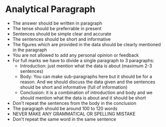 # Analytical Paragraph 
- The answer should be written in paragraph
- The tense should be preferrable in present 
- Sentences should be simple clear and accurate 
- The sentences should be short and informative 
- The figures which are provided in the data should be clearly mentioned in the paragraph 
- You are not allowed to add any personal opinion or feedback 
- For full marks we have to divide a single paragraph to 3 paragraphs: 
	- Introduction: just mention what the data is about (maximum 2-3 sentences)
	- Body: You can make sub-paragraphs here but it should be for a reason. And we should discuss the data given and the sentences should be short and informative (full of information)
	- Conclusion: it is a combination of introduction and body and we should mention what the data is about and it should be short 
- Don't repeat the sentences from the body in the conclusion 	
- The paragraph should be around 100 to 120 words 
- NEVER MAKE ANY GRAMMATICAL OR SPELLING MISTAKE 
- Don't repeat the same word in the same sentence  

